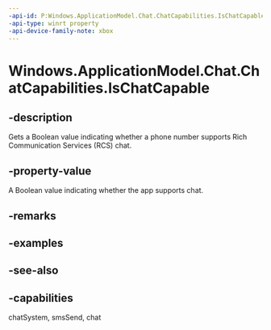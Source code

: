 ```yaml
---
-api-id: P:Windows.ApplicationModel.Chat.ChatCapabilities.IsChatCapable
-api-type: winrt property
-api-device-family-note: xbox
---
```


<!-- Property syntax
public bool IsChatCapable { get; }
-->

# Windows.ApplicationModel.Chat.ChatCapabilities.IsChatCapable

## -description
Gets a Boolean value indicating whether a phone number supports Rich Communication Services (RCS) chat.

## -property-value
A Boolean value indicating whether the app supports chat.

## -remarks

## -examples

## -see-also

## -capabilities
chatSystem, smsSend, chat
